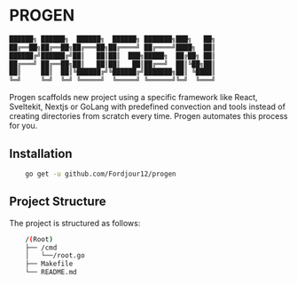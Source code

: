 # PROGEN

```bash
██████╗ ██████╗  ██████╗  ██████╗ ███████╗███╗   ██╗
██╔══██╗██╔══██╗██╔═══██╗██╔════╝ ██╔════╝████╗  ██║
██████╔╝██████╔╝██║   ██║██║  ███╗█████╗  ██╔██╗ ██║
██╔═══╝ ██╔══██╗██║   ██║██║   ██║██╔══╝  ██║╚██╗██║
██║     ██║  ██║╚██████╔╝╚██████╔╝███████╗██║ ╚████║
╚═╝     ╚═╝  ╚═╝ ╚═════╝  ╚═════╝ ╚══════╝╚═╝  ╚═══╝
```
                                                    
Progen scaffolds new project using a specific framework like React, Sveltekit, Nextjs or GoLang with predefined convection and tools instead of creating directories from scratch every time. Progen automates this process for you.

## Installation

```bash
    go get -u github.com/Fordjour12/progen
```

## Project Structure

The project is structured as follows:

```bash
    /(Root)
    ├── /cmd
    │   └──/root.go
    ├── Makefile
    └── README.md
```
